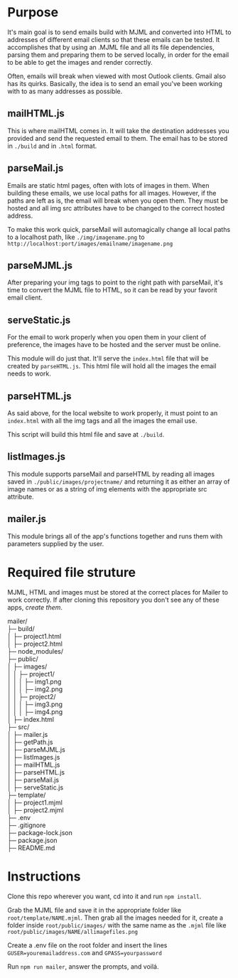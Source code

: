 # Purpose

It's main goal is to send emails build with MJML and converted into HTML to addresses of different email clients so that these emails can be tested. It accomplishes that by using an .MJML file and all its file dependencies, parsing them and preparing them to be served locally, in order for the email to be able to get the images and render correctly.

Often, emails will break when viewed with most Outlook clients. Gmail also has its quirks. Basically, the idea is to send an email you've been working with to as many addresses as possible.

## mailHTML.js

This is where mailHTML comes in. It will take the destination addresses you provided and send the requested email to them. The email has to be stored in `./build` and in `.html` format.

## parseMail.js

Emails are static html pages, often with lots of images in them. When building these emails, we use local paths for all images. However, if the paths are left as is, the email will break when you open them. They must be hosted and all img src attributes have to be changed to the correct hosted address.

To make this work quick, parseMail will automagically change all local paths to a localhost path, like `./img/imagename.png` to `http://localhost:port/images/emailname/imagename.png`

## parseMJML.js

After preparing your img tags to point to the right path with parseMail, it's time to convert the MJML file to HTML, so it can be read by your favorit email client.

## serveStatic.js

For the email to work properly when you open them in your client of preference, the images have to be hosted and the server must be online.

This module will do just that. It'll serve the `index.html` file that will be created by `parseHTML.js`. This html file will hold all the images the email needs to work.

## parseHTML.js

As said above, for the local website to work properly, it must point to an `index.html` with all the img tags and all the images the email use.

This script will build this html file and save at `./build`.

## listImages.js

This module supports parseMail and parseHTML by reading all images saved in `./public/images/projectname/` and returning it as either an array of image names or as a string of img elements with the appropriate src attribute.

## mailer.js

This module brings all of the app's functions together and runs them with parameters supplied by the user.

# Required file struture

MJML, HTML and images must be stored at the correct places for Mailer to work correctly. If after cloning this repository you don't see any of these apps, *create them*.

mailer/\
├─ build/\
│  ├─ project1.html\
│  ├─ project2.html\
├─ node_modules/\
├─ public/\
│  ├─ images/\
│  │  ├─ project1/\
│  │  │  ├─ img1.png\
│  │  │  ├─ img2.png\
│  │  ├─ project2/\
│  │  │  ├─ img3.png\
│  │  │  ├─ img4.png\
│  ├─ index.html\
├─ src/\
│  ├─ mailer.js\
│  ├─ getPath.js\
│  ├─ parseMJML.js\
│  ├─ listImages.js\
│  ├─ mailHTML.js\
│  ├─ parseHTML.js\
│  ├─ parseMail.js\
│  ├─ serveStatic.js\
├─ template/\
│  ├─ project1.mjml\
│  ├─ project2.mjml\
├─ .env\
├─ .gitignore\
├─ package-lock.json\
├─ package.json\
├─ README.md

# Instructions

Clone this repo wherever you want, cd into it and run `npm install`.

Grab the MJML file and save it in the appropriate folder like `root/template/NAME.mjml`. Then grab all the images needed for it, create a folder inside `root/public/images/` with the same name as the `.mjml` file like `root/public/images/NAME/allimagefiles.png`

Create a .env file on the root folder and insert the lines `GUSER=youremailaddress.com` and `GPASS=yourpassword`

Run `npm run mailer`, answer the prompts, and voilá.
